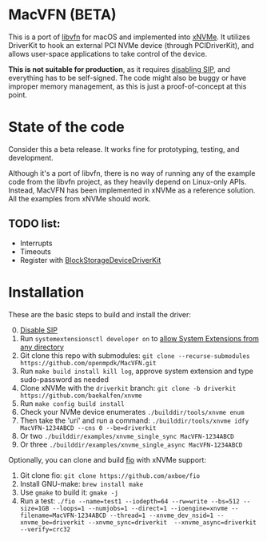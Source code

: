 # MacVFN (BETA)
This is a port of [libvfn](https://github.com/OpenMPDK/libvfn) for macOS and implemented into [xNVMe](https://github.com/OpenMPDK/xnvme). It utilizes DriverKit to hook an external PCI NVMe device (through PCIDriverKit), and allows user-space applications to take control of the device.

**This is not suitable for production**, as it requires [disabling SIP](https://developer.apple.com/documentation/security/disabling_and_enabling_system_integrity_protection?language=objc), and everything has to be self-signed. The code might also be buggy or have improper memory management, as this is just a proof-of-concept at this point.

# State of the code
Consider this a beta release. It works fine for prototyping, testing, and development.

Although it's a port of libvfn, there is no way of running any of the example code from the libvfn project, as they heavily depend on Linux-only APIs. Instead, MacVFN has been implemented in xNVMe as a reference solution. All the examples from xNVMe should work.

## TODO list:

* Interrupts
* Timeouts
* Register with [BlockStorageDeviceDriverKit](https://developer.apple.com/documentation/blockstoragedevicedriverkit)

# Installation

These are the basic steps to build and install the driver:

0. [Disable SIP](https://developer.apple.com/documentation/security/disabling_and_enabling_system_integrity_protection?language=objc)
1. Run `systemextensionsctl developer on` to [allow System Extensions from any directory](https://developer.apple.com/documentation/driverkit/debugging_and_testing_system_extensions)
2. Git clone this repo with submodules: `git clone --recurse-submodules https://github.com/openmpdk/MacVFN.git`
3. Run `make build install kill log`, approve system extension and type sudo-password as needed
4. Clone xNVMe with the `driverkit` branch: `git clone -b driverkit https://github.com/baekalfen/xnvme`
5. Run `make config build install`
6. Check your NVMe device enumerates `./builddir/tools/xnvme enum`
7. Then take the 'uri' and run a command: `./builddir/tools/xnvme idfy MacVFN-1234ABCD --cns 0 --be=driverkit`
8. Or two `./builddir/examples/xnvme_single_sync MacVFN-1234ABCD`
9. Or three `./builddir/examples/xnvme_single_async MacVFN-1234ABCD`

Optionally, you can clone and build [fio](https://github.com/axboe/fio) with xNVMe support:

1. Git clone fio: `git clone https://github.com/axboe/fio`
2. Install GNU-make: `brew install make`
3. Use `gmake` to build it: `gmake -j`
4. Run a test: `./fio --name=test1 --iodepth=64 --rw=write --bs=512 --size=1GB --loops=1 --numjobs=1 --direct=1 --ioengine=xnvme --filename=MacVFN-1234ABCD --thread=1 --xnvme_dev_nsid=1 --xnvme_be=driverkit --xnvme_sync=driverkit  --xnvme_async=driverkit --verify=crc32`
